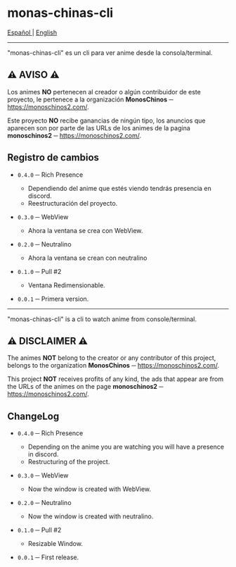 # **monas-chinas-cli**

<a href="#Español"> Español </a> |
<a href="#English"> English </a>

---

<p id="Español"></p>

"monas-chinas-cli" es un cli para ver anime desde la consola/terminal.

## ⚠️ **AVISO** ⚠️
Los animes **NO** pertenecen al creador o algún contribuidor de este proyecto,
le pertenece a la organización **MonosChinos** ─ https://monoschinos2.com/.

Este proyecto **NO** recibe ganancias de ningún tipo, los anuncios que aparecen son por parte de las URLs de los animes de la pagina **monoschinos2** ─ https://monoschinos2.com/.

## **Registro de cambios**
- `0.4.0` ─ Rich Presence
  + Dependiendo del anime que estés viendo tendrás presencia en discord.
  + Reestructuración del proyecto.

- `0.3.0` ─ WebView
  + Ahora la ventana se crea con WebView.

- `0.2.0` ─ Neutralino
  + Ahora la ventana se crean con neutralino

- `0.1.0` ─ Pull #2
  + Ventana Redimensionable.

- `0.0.1` ─ Primera version.

---

<p id="English"></p>

"monas-chinas-cli" is a cli to watch anime from console/terminal.

## ⚠️ **DISCLAIMER** ⚠️
The animes **NOT** belong to the creator or any contributor of this project,
belongs to the organization **MonosChinos** ─ https://monoschinos2.com/.

This project **NOT** receives profits of any kind, the ads that appear are from the URLs of the animes on the page **monoschinos2** ─ https://monoschinos2.com/.

## **ChangeLog**
- `0.4.0` ─ Rich Presence
  + Depending on the anime you are watching you will have a presence in discord.
  + Restructuring of the project.

- `0.3.0` ─ WebView
  + Now the window is created with WebView.

- `0.2.0` ─ Neutralino
  + Now the window is created with neutralino.

- `0.1.0` ─ Pull #2
  + Resizable Window.

- `0.0.1` ─ First release.
